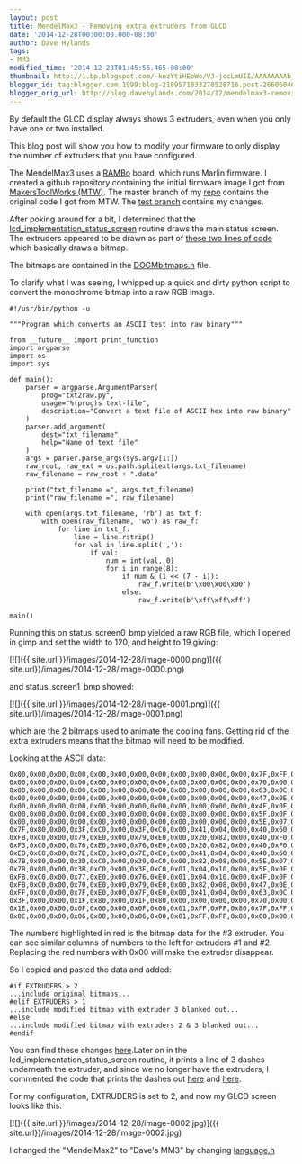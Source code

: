 ```yaml
---
layout: post
title: MendelMax3 - Removing extra extruders from GLCD
date: '2014-12-28T00:00:00.000-08:00'
author: Dave Hylands
tags:
- MM3
modified_time: '2014-12-28T01:45:56.465-08:00'
thumbnail: http://1.bp.blogspot.com/-knzYtiHEoWo/VJ-jccLmUII/AAAAAAAAb_M/DkZCNHx8cmc/s72-c/status_screen0_115x19.png
blogger_id: tag:blogger.com,1999:blog-2189571833278528716.post-2660604630039872596
blogger_orig_url: http://blog.davehylands.com/2014/12/mendelmax3-removing-extra-eextruders.html
---
```


By default the GLCD display always shows 3 extruders, even when you only have
one or two installed.

This blog post will show you how to modify your firmware to only display the
number of extruders that you have configured.

The MendelMax3 uses a [RAMBo](https://ultimachine.com/content/rambo-13) board,
which runs Marlin firmware. I created a github repository containing the
initial firmware image I got from [MakersToolWorks
(MTW)](http://makerstoolworks.com/). The master branch of my
[repo](https://github.com/dhylands/MM3-Firmware/) contains the original code I
got from MTW. The [test
branch](https://github.com/dhylands/MM3-Firmware/tree/test) contains my
changes.

After poking around for  a bit, I determined that the
[lcd_implementation_status_screen](https://github.com/dhylands/MM3-Firmware/blob/master/MTW_Marlin/Marlin/dogm_lcd_implementation.h#L158-L326)
routine draws the main status screen. The extruders appeared to be drawn as
part of [these two lines of
code](https://github.com/dhylands/MM3-Firmware/blob/master/MTW_Marlin/Marlin/dogm_lcd_implementation.h#L166-L167)
which basically draws a bitmap.

The bitmaps are contained in the
[DOGMbitmaps.h](https://github.com/dhylands/MM3-Firmware/blob/master/MTW_Marlin/Marlin/DOGMbitmaps.h)
file.

To clarify what I was seeing, I whipped up a quick and dirty python script to
convert the monochrome bitmap into a raw RGB image.



    #!/usr/bin/python -u

    """Program which converts an ASCII test into raw binary"""

    from __future__ import print_function
    import argparse
    import os
    import sys

    def main():
        parser = argparse.ArgumentParser(
            prog="txt2raw.py",
            usage="%(prog)s text-file",
            description="Convert a text file of ASCII hex into raw binary"
        )
        parser.add_argument(
            dest="txt_filename",
            help="Name of text file"
        )
        args = parser.parse_args(sys.argv[1:])
        raw_root, raw_ext = os.path.splitext(args.txt_filename)
        raw_filename = raw_root + ".data"

        print("txt_filename =", args.txt_filename)
        print("raw_filename =", raw_filename)

        with open(args.txt_filename, 'rb') as txt_f:
            with open(raw_filename, 'wb') as raw_f:
                for line in txt_f:
                    line = line.rstrip()
                    for val in line.split(','):
                        if val:
                            num = int(val, 0)
                            for i in range(8):
                                if num & (1 << (7 - i)):
                                    raw_f.write(b'\x00\x00\x00')
                                else:
                                    raw_f.write(b'\xff\xff\xff')

    main()



Running this on status_screen0_bmp yielded a raw RGB file, which I opened in
gimp and set the width to 120, and height to 19 giving:

[![]({{ site.url }}/images/2014-12-28/image-0000.png)]({{ site.url}}/images/2014-12-28/image-0000.png)

and status_screen1_bmp showed:

[![]({{ site.url }}/images/2014-12-28/image-0001.png)]({{ site.url}}/images/2014-12-28/image-0001.png)


which are the 2 bitmaps used to animate the cooling fans. Getting rid of the
extra extruders means that the bitmap will need to be modified.

Looking at the ASCII data:



    0x00,0x00,0x00,0x00,0x00,0x00,0x00,0x00,0x00,0x00,0x00,0x00,0x7F,0xFF,0xE0,
    0x00,0x00,0x00,0x00,0x00,0x00,0x00,0x00,0x00,0x00,0x00,0x00,0x70,0x00,0xE0,
    0x00,0x00,0x00,0x00,0x00,0x00,0x00,0x00,0x00,0x00,0x00,0x00,0x63,0x0C,0x60,
    0x00,0x00,0x00,0x00,0x00,0x00,0x00,0x00,0x00,0x00,0x00,0x00,0x47,0x0E,0x20,
    0x00,0x00,0x00,0x00,0x00,0x00,0x00,0x00,0x00,0x00,0x00,0x00,0x4F,0x0F,0x20,
    0x00,0x00,0x00,0x00,0x00,0x00,0x00,0x00,0x00,0x00,0x00,0x00,0x5F,0x0F,0xA0,
    0x00,0x00,0x00,0x00,0x00,0x00,0x00,0x00,0x00,0x00,0x00,0x00,0x5E,0x07,0xA0,
    0x7F,0x80,0x00,0x3F,0xC0,0x00,0x3F,0xC0,0x00,0x41,0x04,0x00,0x40,0x60,0x20,
    0xFB,0xC0,0x00,0x79,0xE0,0x00,0x79,0xE0,0x00,0x20,0x82,0x00,0x40,0xF0,0x20,
    0xF3,0xC0,0x00,0x76,0xE0,0x00,0x76,0xE0,0x00,0x20,0x82,0x00,0x40,0xF0,0x20,
    0xEB,0xC0,0x00,0x7E,0xE0,0x00,0x7E,0xE0,0x00,0x41,0x04,0x00,0x40,0x60,0x20,
    0x7B,0x80,0x00,0x3D,0xC0,0x00,0x39,0xC0,0x00,0x82,0x08,0x00,0x5E,0x07,0xA0,
    0x7B,0x80,0x00,0x3B,0xC0,0x00,0x3E,0xC0,0x01,0x04,0x10,0x00,0x5F,0x0F,0xA0,
    0xFB,0xC0,0x00,0x77,0xE0,0x00,0x76,0xE0,0x01,0x04,0x10,0x00,0x4F,0x0F,0x20,
    0xFB,0xC0,0x00,0x70,0xE0,0x00,0x79,0xE0,0x00,0x82,0x08,0x00,0x47,0x0E,0x20,
    0xFF,0xC0,0x00,0x7F,0xE0,0x00,0x7F,0xE0,0x00,0x41,0x04,0x00,0x63,0x0C,0x60,
    0x3F,0x00,0x00,0x1F,0x80,0x00,0x1F,0x80,0x00,0x00,0x00,0x00,0x70,0x00,0xE0,
    0x1E,0x00,0x00,0x0F,0x00,0x00,0x0F,0x00,0x01,0xFF,0xFF,0x80,0x7F,0xFF,0xE0,
    0x0C,0x00,0x00,0x06,0x00,0x00,0x06,0x00,0x01,0xFF,0xFF,0x80,0x00,0x00,0x00

The numbers highlighted in red is the bitmap data for the #3 extruder. You can
see similar columns of numbers to the left for extruders #1 and #2. Replacing
the red numbers with 0x00 will make the extruder disappear.

So I copied and pasted the data and added:



    #if EXTRUDERS > 2
    ...include original bitmaps...
    #elif EXTRUDERS > 1
    ...include modified bitmap with extruder 3 blanked out...
    #else
    ...include modified bitmap with extruders 2 & 3 blanked out...
    #endif

You can find these changes
[here](https://github.com/dhylands/MM3-Firmware/blob/test/MTW_Marlin/Marlin/DOGMbitmaps.h#L80-L236).Later
on in the lcd_implementation_status_screen routine, it prints a line of 3
dashes underneath the extruder, and since we no longer have the extruders, I
commented the code that prints the dashes out
[here](https://github.com/dhylands/MM3-Firmware/blob/test/MTW_Marlin/Marlin/dogm_lcd_implementation.h#L235-L237)
and
[here](https://github.com/dhylands/MM3-Firmware/blob/test/MTW_Marlin/Marlin/dogm_lcd_implementation.h#L256-L258).

For my configuration, EXTRUDERS is set to 2, and now my GLCD screen looks like
this:

[![]({{ site.url }}/images/2014-12-28/image-0002.jpg)]({{ site.url}}/images/2014-12-28/image-0002.jpg)


I changed the "MendelMax2" to "Dave's MM3" by changing
[language.h](https://github.com/dhylands/MM3-Firmware/blob/test/MTW_Marlin/Marlin/language.h#L36-L37)

